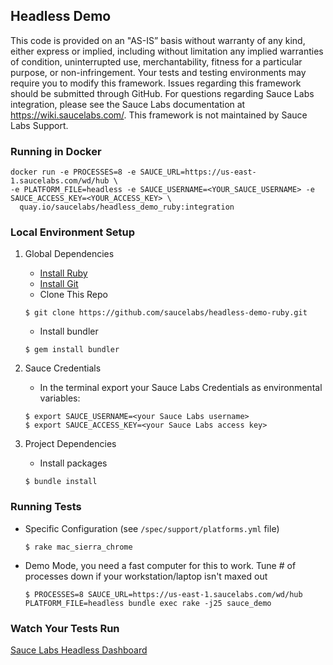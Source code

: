 ## Headless Demo

This code is provided on an "AS-IS” basis without warranty of any kind, either express or implied, including without limitation any implied warranties of condition, uninterrupted use, merchantability, fitness for a particular purpose, or non-infringement. Your tests and testing environments may require you to modify this framework. Issues regarding this framework should be submitted through GitHub. For questions regarding Sauce Labs integration, please see the Sauce Labs documentation at https://wiki.saucelabs.com/. This framework is not maintained by Sauce Labs Support.

### Running in Docker
```
docker run -e PROCESSES=8 -e SAUCE_URL=https://us-east-1.saucelabs.com/wd/hub \
-e PLATFORM_FILE=headless -e SAUCE_USERNAME=<YOUR_SAUCE_USERNAME> -e SAUCE_ACCESS_KEY=<YOUR_ACCESS_KEY> \
  quay.io/saucelabs/headless_demo_ruby:integration

```
### Local Environment Setup

1. Global Dependencies
    * [Install Ruby](http://watir.com/guides/ruby/)
    * [Install Git](https://github.com/address-book/junit_tests#install-git)
    * Clone This Repo
    ```
    $ git clone https://github.com/saucelabs/headless-demo-ruby.git
    ```
    * Install bundler
    ```
    $ gem install bundler
    ```

2. Sauce Credentials
    * In the terminal export your Sauce Labs Credentials as environmental variables:
    ```
    $ export SAUCE_USERNAME=<your Sauce Labs username>
    $ export SAUCE_ACCESS_KEY=<your Sauce Labs access key>
    ```

3. Project Dependencies
	* Install packages
	```
	$ bundle install
	```

### Running Tests

* Specific Configuration (see `/spec/support/platforms.yml` file)
	```
	$ rake mac_sierra_chrome
	```
* Demo Mode, you need a fast computer for this to work.  Tune # of processes down if your workstation/laptop isn't maxed out
	```
	$ PROCESSES=8 SAUCE_URL=https://us-east-1.saucelabs.com/wd/hub PLATFORM_FILE=headless bundle exec rake -j25 sauce_demo
	```

### Watch Your Tests Run

[Sauce Labs Headless Dashboard](https://app.us-east-1.saucelabs.com/dashboard/builds)
